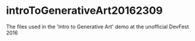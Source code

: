 # introToGenerativeArt20162309
The files used in the 'Intro to Generative Art' demo at the unofficial DevFest 2016

